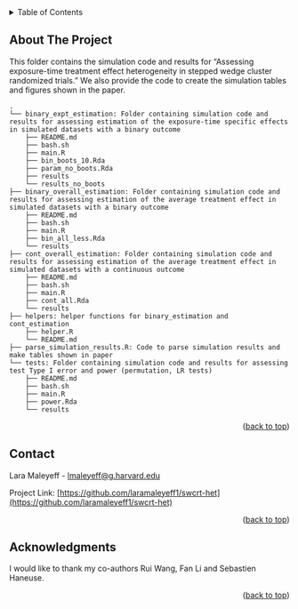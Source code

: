 <!-- TABLE OF CONTENTS -->
<details>
  <summary>Table of Contents</summary>
  <ol>
    <li>
      <a href="#about-the-project">About The Project</a>
    </li>
    <li><a href="#contact">Contact</a></li>
    <li><a href="#acknowledgments">Acknowledgments</a></li>
  </ol>
</details>



<!-- ABOUT  -->
## About The Project

This folder contains the simulation code and results for “Assessing exposure-time treatment effect heterogeneity in stepped wedge cluster randomized trials.” We also provide the code to create the simulation tables and figures shown in the paper.

    .
    └── binary_expt_estimation: Folder containing simulation code and results for assessing estimation of the exposure-time specific effects in simulated datasets with a binary outcome
        ├── README.md
        ├── bash.sh               
        ├── main.R                  
        ├── bin_boots_10.Rda
        ├── param_no_boots.Rda
        ├── results
        └── results_no_boots
    ├── binary_overall_estimation: Folder containing simulation code and results for assessing estimation of the average treatment effect in simulated datasets with a binary outcome
        ├── README.md
        ├── bash.sh               
        ├── main.R                  
        ├── bin_all_less.Rda
        └── results
    ├── cont_overall_estimation: Folder containing simulation code and results for assessing estimation of the average treatment effect in simulated datasets with a continuous outcome
        ├── README.md
        ├── bash.sh
        ├── main.R
        ├── cont_all.Rda
        └── results
    ├── helpers: helper functions for binary_estimation and cont_estimation
        ├── helper.R
        └── README.md
    ├── parse_simulation_results.R: Code to parse simulation results and make tables shown in paper
    └── tests: Folder containing simulation code and results for assessing test Type I error and power (permutation, LR tests)
        ├── README.md
        ├── bash.sh
        ├── main.R
        ├── power.Rda
        └── results


<p align="right">(<a href="#readme-top">back to top</a>)</p>

<!-- CONTACT -->
## Contact

Lara Maleyeff - lmaleyeff@g.harvard.edu

Project Link: [https://github.com/laramaleyeff1/swcrt-het](https://github.com/laramaleyeff1/swcrt-het)

<p align="right">(<a href="#readme-top">back to top</a>)</p>


<!-- ACKNOWLEDGMENTS -->
## Acknowledgments

I would like to thank my co-authors Rui Wang, Fan Li and Sebastien Haneuse.

<p align="right">(<a href="#readme-top">back to top</a>)</p>
